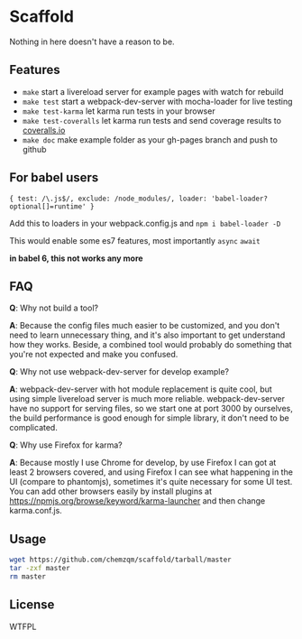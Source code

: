 # Scaffold

Nothing in here doesn't have a reason to be.

## Features
* `make` start a livereload server for example pages with watch for rebuild
* `make test` start a webpack-dev-server with mocha-loader for live testing
* `make test-karma` let karma run tests in your browser
* `make test-coveralls` let karma run tests and send coverage results to [coveralls.io](http://coveralls.io)
* `make doc` make example folder as your gh-pages branch and push to github

## For babel users

```
{ test: /\.js$/, exclude: /node_modules/, loader: 'babel-loader?optional[]=runtime' }
```
Add this to loaders in your webpack.config.js and `npm i babel-loader -D`

This would enable some es7 features, most importantly `async` `await`

**in babel 6, this not works any more**

## FAQ

**Q**: Why not build a tool?

**A**: Because the config files much easier to be customized, and you don't need to learn unnecessary thing, and it's also important to get understand how they works.  Beside, a combined tool would probably do something that you're not expected and make you confused.

**Q**: Why not use webpack-dev-server for develop example?

**A**: webpack-dev-server with hot module replacement is quite cool, but using simple livereload server is much more reliable.  webpack-dev-server have no support for serving files, so we start one at port 3000 by ourselves, the build performance is good enough for simple library, it don't need to be complicated.

**Q**: Why use Firefox for karma?

**A**: Because mostly I use Chrome for develop, by use Firefox I can got at least 2 browsers covered, and using Firefox I can see what happening in the UI (compare to phantomjs), sometimes it's quite necessary for some UI test.  You can add other browsers easily by install plugins at https://npmjs.org/browse/keyword/karma-launcher and then change karma.conf.js.

## Usage

``` bash
wget https://github.com/chemzqm/scaffold/tarball/master
tar -zxf master
rm master
```

## License

WTFPL
